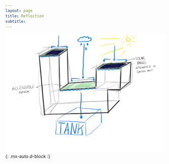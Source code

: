 ```yaml
---
layout: page
title: Reflection
subtitle:
---
```



![climate](/assets/img/climate.jpg){: .mx-auto.d-block :}